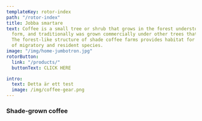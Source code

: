 ```yaml
---
templateKey: rotor-index
path: "/rotor-index"
title: Jobba smartare
text: Coffee is a small tree or shrub that grows in the forest understory in its wild
  form, and traditionally was grown commercially under other trees that provided shade.
  The forest-like structure of shade coffee farms provides habitat for a great number
  of migratory and resident species.
image: "/img/home-jumbotron.jpg"
rotorButton:
  link: "/products/"
  buttonText: CLICK HERE

intro: 
  text: Detta är ett test
  image: /img/coffee-gear.png
---
```

### Shade-grown coffee